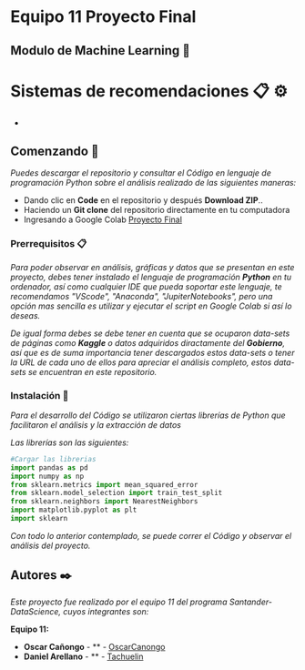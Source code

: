 # Equipo 11 Proyecto Final
## Modulo de Machine Learning 🚀

# Sistemas de recomendaciones 📋 ⚙️

- 

## Comenzando 🚀

_Puedes descargar el repositorio y consultar el Código en lenguaje de programación Python sobre el análisis realizado de las siguientes maneras:_

- Dando clic en **Code** en el repositorio y después **Download ZIP**..
- Haciendo un **Git clone** del repositorio directamente en tu computadora
- Ingresando a Google Colab [Proyecto Final](https://colab.research.google.com/drive/1OO_QE2TX8ylokhQITZ8x-l8gUwbgwBAY?usp=sharing)

### Prerrequisitos 📋

_Para poder observar en análisis, gráficas y datos que se presentan en este proyecto, debes tener instalado el lenguaje de programación **Python** en tu ordenador, así como cualquier IDE que pueda soportar este lenguaje, te recomendamos "VScode", "Anaconda", "JupiterNotebooks", pero una opción mas sencilla es utilizar y ejecutar el script en Google Colab si así lo deseas._

_De igual forma debes se debe tener en cuenta que se ocuparon data-sets de páginas como **Kaggle** o datos adquiridos diractamente del **Gobierno**, así que es de suma importancia tener descargados estos data-sets o tener la URL de cada uno de ellos para apreciar el análisis completo, estos data-sets se encuentran en este repositorio._


### Instalación 🔧

_Para el desarrollo del Código se utilizaron ciertas librerías de Python que facilitaron el análisis y la extracción de datos_

_Las librerías son las siguientes:_

```python
#Cargar las librerias
import pandas as pd
import numpy as np
from sklearn.metrics import mean_squared_error
from sklearn.model_selection import train_test_split
from sklearn.neighbors import NearestNeighbors
import matplotlib.pyplot as plt
import sklearn
```

_Con todo lo anterior contemplado, se puede correr el Código y observar el análisis del proyecto._

## Autores ✒️

_Este proyecto fue realizado por el equipo 11 del programa Santander-DataScience, cuyos integrantes son:_

**Equipo 11:**
- **Oscar Cañongo** - \*\* - [OscarCanongo](https://github.com/OscarCanongo)
- **Daniel Arellano** - \*\* - [Tachuelin](https://github.com/Tachuelin)
